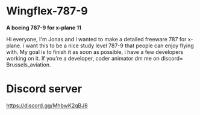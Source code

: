 # Wingflex-787-9
**A boeing 787-9 for x-plane 11**

Hi everyone, I'm Jonas and i wanted to make a detailed freeware 787 for x-plane. i want this to be a nice study level 787-9 that people can enjoy flying with.
My goal is to finish it as soon as possible, i have a few developers working on it.
If you're a developer, coder  animator dm me on discord= Brussels_aviation.

# Discord server
https://discord.gg/MhbwK2qBJ8
